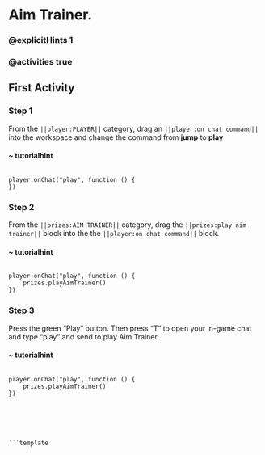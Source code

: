 # Aim Trainer.

### @explicitHints 1

### @activities true

## First Activity

### Step 1

From the ``||player:PLAYER||`` category, drag an ``||player:on chat command||`` into the workspace and change the command from **jump** to **play**

#### ~ tutorialhint

```blocks

player.onChat("play", function () {
})

```

### Step 2

From the ``||prizes:AIM TRAINER||`` category, drag the ``||prizes:play aim trainer||`` block into the the ``||player:on chat command||`` block.

#### ~ tutorialhint

```blocks

player.onChat("play", function () {
    prizes.playAimTrainer()
})

```

### Step 3

Press the green “Play” button. Then press “T” to open your in-game chat and type “play” and send to play Aim Trainer. 

#### ~ tutorialhint

```blocks

player.onChat("play", function () {
    prizes.playAimTrainer()
})






```template

```

